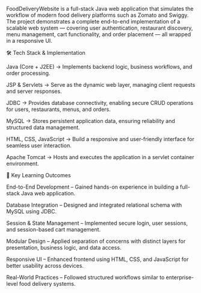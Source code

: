FoodDeliveryWebsite is a full-stack Java web application that simulates the workflow of modern food delivery platforms such as Zomato and Swiggy. The project demonstrates a complete end-to-end implementation of a scalable web system — covering user authentication, restaurant discovery, menu management, cart functionality, and order placement — all wrapped in a responsive UI.

🛠 Tech Stack & Implementation

Java (Core + J2EE) → Implements backend logic, business workflows, and order processing.

JSP & Servlets → Serve as the dynamic web layer, managing client requests and server responses.

JDBC → Provides database connectivity, enabling secure CRUD operations for users, restaurants, menus, and orders.

MySQL → Stores persistent application data, ensuring reliability and structured data management.

HTML, CSS, JavaScript → Build a responsive and user-friendly interface for seamless user interaction.

Apache Tomcat → Hosts and executes the application in a servlet container environment.

🎯 Key Learning Outcomes

End-to-End Development – Gained hands-on experience in building a full-stack Java web application.

Database Integration – Designed and integrated relational schema with MySQL using JDBC.

Session & State Management – Implemented secure login, user sessions, and session-based cart management.

Modular Design – Applied separation of concerns with distinct layers for presentation, business logic, and data access.

Responsive UI – Enhanced frontend using HTML, CSS, and JavaScript for better usability across devices.

Real-World Practices – Followed structured workflows similar to enterprise-level food delivery systems.
